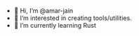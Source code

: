 - 👋 Hi, I’m @amar-jain
- 👀 I’m interested in creating tools/utilities.
- 🌱 I’m currently learning Rust

<!---
amar-jain/amar-jain is a ✨ special ✨ repository because its `README.md` (this file) appears on your GitHub profile.
You can click the Preview link to take a look at your changes.
--->

